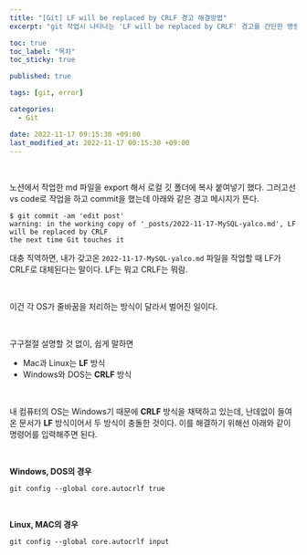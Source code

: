 ```yaml
---
title: "[Git] LF will be replaced by CRLF 경고 해결방법"
excerpt: "git 작업시 나타나는 'LF will be replaced by CRLF' 경고를 간단한 명령어로 해결하자"

toc: true
toc_label: "목차"
toc_sticky: true

published: true

tags: [git, error]

categories:
  - Git

date: 2022-11-17 09:15:30 +09:00
last_modified_at: 2022-11-17 00:15:30 +09:00
---
```

<br>

노션에서 작업한 md 파일을 export 해서 로컬 깃 폴더에 복사 붙여넣기 했다. 그러고선 vs code로 작업을 하고 commit을 했는데 아래와 같은 경고 메시지가 뜬다.

```git
$ git commit -am 'edit post'
warning: in the working copy of '_posts/2022-11-17-MySQL-yalco.md', LF will be replaced by CRLF 
the next time Git touches it
```

대충 직역하면, 내가 갖고온 `2022-11-17-MySQL-yalco.md` 파일을 작업할 때 LF가 CRLF로 대체된다는 말이다. LF는 뭐고 CRLF는 뭐람.

<br>

이건 각 OS가 줄바꿈을 처리하는 방식이 달라서 벌어진 일이다.

<br>

구구절절 설명할 것 없이, 쉽게 말하면 <br>
- Mac과 Linux는 **LF** 방식
- Windows와 DOS는 **CRLF** 방식

<br>

내 컴퓨터의 OS는 Windows기 때문에 **CRLF** 방식을 채택하고 있는데, 난데없이 들여온 문서가 **LF** 방식이어서 두 방식이 충돌한 것이다. 이를 해결하기 위해선 아래와 같이 명령어를 입력해주면 된다.

<br>

**Windows, DOS의 경우**
``` git
git config --global core.autocrlf true
```

<br>

**Linux, MAC의 경우**
```git
git config --global core.autocrlf input
```
<br>
